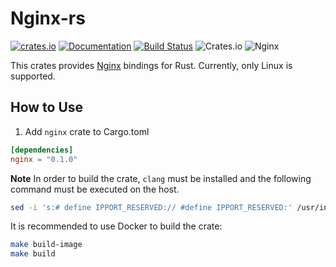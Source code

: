 Nginx-rs
========

[![crates.io](https://img.shields.io/crates/v/nginx.svg)](https://crates.io/crates/nginx) [![Documentation](https://img.shields.io/badge/Docs-nginx-blue.svg)](https://docs.rs/nginx) [![Build Status](https://travis-ci.org/arvancloud/nginx-rs.svg?branch=master)](https://travis-ci.org/arvancloud/nginx-rs) ![Crates.io](https://img.shields.io/crates/l/rustc-serialize.svg) ![Nginx](https://img.shields.io/badge/Nginx-1.14.1-orange.svg)

This crates provides [Nginx](https://www.nginx.com) bindings for Rust. Currently, only Linux is supported.

## How to Use

1. Add `nginx` crate to Cargo.toml

```toml
[dependencies]
nginx = "0.1.0"
```

**Note** In order to build the crate, `clang` must be installed and the following command must be executed on the host.

```sh
sed -i 's:# define IPPORT_RESERVED:// #define IPPORT_RESERVED:' /usr/include/netdb.h
```

It is recommended to use Docker to build the crate:

```sh
make build-image
make build
```
